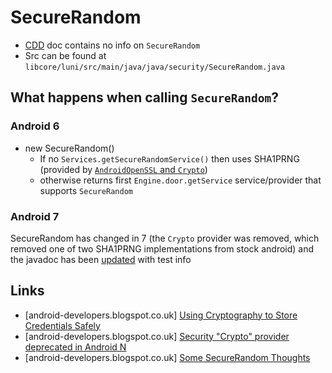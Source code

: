 # SecureRandom

- [CDD](https://source.android.com/compatibility/7.0/android-7.0-cdd.html) doc contains no info on `SecureRandom`
- Src can be found at `libcore/luni/src/main/java/java/security/SecureRandom.java`

## What happens when calling `SecureRandom`?

### Android 6

- new SecureRandom()  
  - If no `Services.getSecureRandomService()` then uses SHA1PRNG (provided by [`AndroidOpenSSL` and `Crypto`](http://stackoverflow.com/a/40913256/236743))
  - otherwise returns first `Engine.door.getService` service/provider that supports `SecureRandom`
  
### Android 7

SecureRandom has changed in 7 (the `Crypto` provider was removed, which removed one of two SHA1PRNG implementations from stock android) and the javadoc has been [updated](https://developer.android.com/reference/java/security/SecureRandom.html) with test info

## Links

- [android-developers.blogspot.co.uk] [Using Cryptography to Store Credentials Safely](http://android-developers.blogspot.co.uk/2013/02/using-cryptography-to-store-credentials.html)
- [android-developers.blogspot.co.uk] [Security "Crypto" provider deprecated in Android N](http://android-developers.blogspot.co.uk/2016/06/security-crypto-provider-deprecated-in.html)
- [android-developers.blogspot.co.uk] [Some SecureRandom Thoughts](http://android-developers.blogspot.co.uk/2013/08/some-securerandom-thoughts.html)

